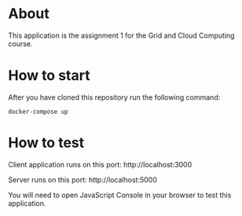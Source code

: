# About
This application is the assignment 1 for the Grid and Cloud Computing course.

# How to start
After you have cloned this repository run the following command:
```
docker-compose up
```

# How to test
Client application runs on this port: http://localhost:3000

Server runs on this port: http://localhost:5000

You will need to open JavaScript Console in your browser to test this application.





